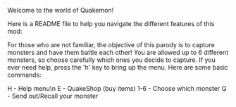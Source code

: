 Welcome to the world of Quakemon!

Here is a README file to help you navigate the different features of this mod:

For those who are not familiar, the objective of this parody is to capture monsters and have them battle each other!
You are allowed up to 6 different monsters, so choose carefully which ones you decide to capture. If you ever need help,
press the 'h' key to bring up the menu. Here are some basic commands:

H - Help menu\n
E - QuakeShop (buy items)
1-6 - Choose which monster
Q - Send out/Recall your monster
